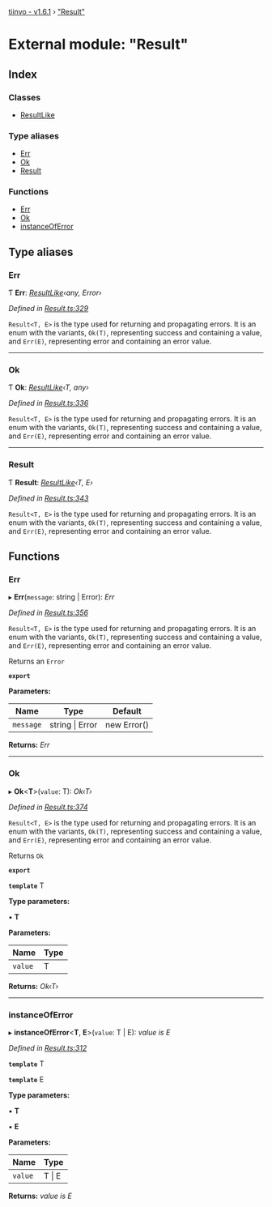 [tiinvo - v1.6.1](../README.md) › ["Result"](_result_.md)

# External module: "Result"

## Index

### Classes

* [ResultLike](../classes/_result_.resultlike.md)

### Type aliases

* [Err](_result_.md#err)
* [Ok](_result_.md#ok)
* [Result](_result_.md#result)

### Functions

* [Err](_result_.md#err)
* [Ok](_result_.md#ok)
* [instanceOfError](_result_.md#instanceoferror)

## Type aliases

###  Err

Ƭ **Err**: *[ResultLike](../classes/_result_.resultlike.md)‹any, Error›*

*Defined in [Result.ts:329](https://github.com/OctoD/tiinvo/blob/2f7d94f/src/Result.ts#L329)*

`Result<T, E>` is the type used for returning and propagating errors.
It is an enum with the variants, `Ok(T)`, representing success and
containing a value, and `Err(E)`, representing error and containing
an error value.

___

###  Ok

Ƭ **Ok**: *[ResultLike](../classes/_result_.resultlike.md)‹T, any›*

*Defined in [Result.ts:336](https://github.com/OctoD/tiinvo/blob/2f7d94f/src/Result.ts#L336)*

`Result<T, E>` is the type used for returning and propagating errors.
It is an enum with the variants, `Ok(T)`, representing success and
containing a value, and `Err(E)`, representing error and containing
an error value.

___

###  Result

Ƭ **Result**: *[ResultLike](../classes/_result_.resultlike.md)‹T, E›*

*Defined in [Result.ts:343](https://github.com/OctoD/tiinvo/blob/2f7d94f/src/Result.ts#L343)*

`Result<T, E>` is the type used for returning and propagating errors.
It is an enum with the variants, `Ok(T)`, representing success and
containing a value, and `Err(E)`, representing error and containing
an error value.

## Functions

###  Err

▸ **Err**(`message`: string | Error): *Err*

*Defined in [Result.ts:356](https://github.com/OctoD/tiinvo/blob/2f7d94f/src/Result.ts#L356)*

`Result<T, E>` is the type used for returning and propagating errors.
It is an enum with the variants, `Ok(T)`, representing success and
containing a value, and `Err(E)`, representing error and containing
an error value.

Returns an `Error`

**`export`** 

**Parameters:**

Name | Type | Default |
------ | ------ | ------ |
`message` | string &#124; Error |  new Error() |

**Returns:** *Err*

___

###  Ok

▸ **Ok**<**T**>(`value`: T): *Ok‹T›*

*Defined in [Result.ts:374](https://github.com/OctoD/tiinvo/blob/2f7d94f/src/Result.ts#L374)*

`Result<T, E>` is the type used for returning and propagating errors.
It is an enum with the variants, `Ok(T)`, representing success and
containing a value, and `Err(E)`, representing error and containing
an error value.

Returns `Ok`

**`export`** 

**`template`** T

**Type parameters:**

▪ **T**

**Parameters:**

Name | Type |
------ | ------ |
`value` | T |

**Returns:** *Ok‹T›*

___

###  instanceOfError

▸ **instanceOfError**<**T**, **E**>(`value`: T | E): *value is E*

*Defined in [Result.ts:312](https://github.com/OctoD/tiinvo/blob/2f7d94f/src/Result.ts#L312)*

**`template`** T

**`template`** E

**Type parameters:**

▪ **T**

▪ **E**

**Parameters:**

Name | Type |
------ | ------ |
`value` | T &#124; E |

**Returns:** *value is E*
